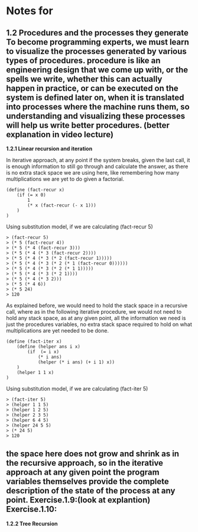 # Notes for
**1.2 Procedures and the processes they generate**
To become programming experts, we must learn to visualize the processes generated by various types of procedures.
procedure is like an engineering design that we come up with, or the spells we write, whether this can actually happen in practice, or can be executed on the system is defined later on, when it is translated into processes where the machine runs them, so understanding and visualizing these processes will help us write better procedures. (better explanation in video lecture)
---
**1.2.1 Linear recursion and iteration**

In iterative approach, at any point if the system breaks, given the last call, it is enough information to still go through and calculate the answer, as there is no extra stack space we are using here, like remembering how many multiplications we are yet to do given a factorial.
```
(define (fact-recur x)
	(if (= x 0)
		1
		(* x (fact-recur (- x 1)))
	)
)
```
Using substitution model,
if we are calculating (fact-recur 5)
```
> (fact-recur 5)
> (* 5 (fact-recur 4))
> (* 5 (* 4 (fact-recur 3)))
> (* 5 (* 4 (* 3 (fact-recur 2))))
> (* 5 (* 4 (* 3 (* 2 (fact-recur 1)))))
> (* 5 (* 4 (* 3 (* 2 (* 1 (fact-recur 0))))))
> (* 5 (* 4 (* 3 (* 2 (* 1 1)))))
> (* 5 (* 4 (* 3 (* 2 1))))
> (* 5 (* 4 (* 3 2)))
> (* 5 (* 4 6))
> (* 5 24)
> 120
```

As explained before, we would need to hold the stack space in a recursive call, where as in the following iterative procedure, we would not need to hold any stack space, as at any given point, all the information we need is just the procedures variables, no extra stack space required to hold on what multiplications are yet needed to be done.

```
(define (fact-iter x)
	(define (helper ans i x)
		(if  (= i x)
			(* i ans)
			(helper (* i ans) (+ i 1) x))
	)
	(helper 1 1 x)
)
```
Using substitution model, 
if we are calculating (fact-iter 5)
```
> (fact-iter 5)
> (helper 1 1 5)
> (helper 1 2 5)
> (helper 2 3 5)
> (helper 6 4 5)
> (helper 24 5 5)
> (* 24 5)
> 120
```
the space here does not grow and shrink as in the recursive approach, so in the iterative approach at any given point the program variables themselves provide the complete description of the state of the process at any point.
Exercise.1.9:(look at explantion)
Exercise.1.10:
---
**1.2.2 Tree Recursion**


